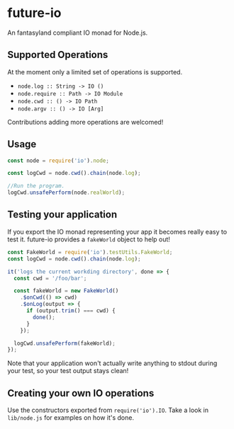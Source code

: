 # future-io

An fantasyland compliant IO monad for Node.js.

## Supported Operations
At the moment only a limited set of operations is supported.
- `node.log :: String -> IO ()`
- `node.require :: Path -> IO Module`
- `node.cwd :: () -> IO Path`
- `node.argv :: () -> IO [Arg]`

Contributions adding more operations are welcomed!

## Usage
```js
const node = require('io').node;

const logCwd = node.cwd().chain(node.log);

//Run the program.
logCwd.unsafePerform(node.realWorld);
```

## Testing your application
If you export the IO monad representing your app it becomes really easy to test it.
future-io provides a `fakeWorld` object to help out!

```js
const FakeWorld = require('io').testUtils.FakeWorld;
const logCwd = node.cwd().chain(node.log);

it('logs the current workding directory', done => {
  const cwd = '/foo/bar';

  const fakeWorld = new FakeWorld()
    .$onCwd(() => cwd)
    .$onLog(output => {
      if (output.trim() === cwd) {
        done();
      }
    });

  logCwd.unsafePerform(fakeWorld);
});
```

Note that your application won't actually write anything to stdout during your test, so your test output stays clean!

## Creating your own IO operations
Use the constructors exported from `require('io').IO`.
Take a look in `lib/node.js` for examples on how it's done.
